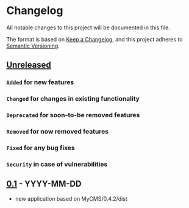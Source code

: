# Changelog
All notable changes to this project will be documented in this file.

The format is based on [Keep a Changelog](https://keepachangelog.com/en/1.0.0/),
and this project adheres to [Semantic Versioning](https://semver.org/spec/v2.0.0.html).

## [Unreleased]
### `Added` for new features

### `Changed` for changes in existing functionality

### `Deprecated` for soon-to-be removed features

### `Removed` for now removed features

### `Fixed` for any bug fixes

### `Security` in case of vulnerabilities

## [0.1] - YYYY-MM-DD
- new application based on MyCMS/0.4.2/dist

[Unreleased]: https://github.com/vendor/project/compare/v0.1...HEAD
[0.1]: https://github.com/vendor/project/releases/tag/v0.1
